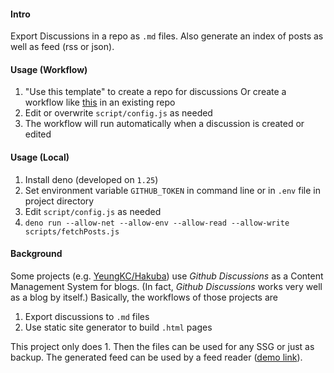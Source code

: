 #### Intro

Export Discussions in a repo as `.md` files. Also generate an index of posts as well as feed (rss or json).


#### Usage (Workflow)

1. "Use this template" to create a repo for discussions
   Or create a workflow like [this](https://github.com/King-of-Infinite-Space/thoughts/blob/8cc5e57c155141d29897f6388a1605360812b18d/.github/workflows/main.yml) in an existing repo
2. Edit or overwrite  `script/config.js` as needed
3. The workflow will run automatically when a discussion is created or edited

#### Usage (Local)

1. Install deno (developed on `1.25`)
2. Set environment variable `GITHUB_TOKEN` in command line or in `.env` file in project directory 
3. Edit `script/config.js` as needed
4. `deno run --allow-net --allow-env --allow-read --allow-write scripts/fetchPosts.js`

#### Background

Some projects (e.g. [YeungKC/Hakuba](https://github.com/YeungKC/Hakuba)) use *Github Discussions* as a Content Management System for blogs. (In fact, *Github Discussions* works very well as a blog by itself.) Basically, the workflows of those projects are

1. Export discussions to `.md` files
2. Use static site generator to build `.html` pages

This project only does 1. Then the files can be used for any SSG or just as backup. The generated feed can be used by a feed reader ([demo link](https://cdn.jsdelivr.net/gh/King-of-Infinite-Space/gh-discussions-export/demo_output/feed.rss)).